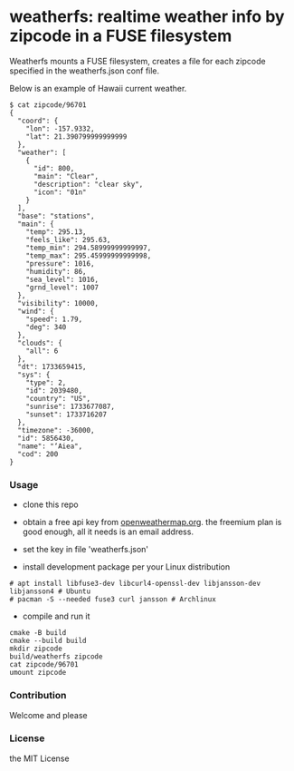 # weatherfs: realtime weather info by zipcode in a FUSE filesystem

Weatherfs mounts a FUSE filesystem, creates a file for each zipcode specified
in the weatherfs.json conf file.

Below is an example of Hawaii current weather.

```
$ cat zipcode/96701
{
  "coord": {
    "lon": -157.9332,
    "lat": 21.390799999999999
  },
  "weather": [
    {
      "id": 800,
      "main": "Clear",
      "description": "clear sky",
      "icon": "01n"
    }
  ],
  "base": "stations",
  "main": {
    "temp": 295.13,
    "feels_like": 295.63,
    "temp_min": 294.58999999999997,
    "temp_max": 295.45999999999998,
    "pressure": 1016,
    "humidity": 86,
    "sea_level": 1016,
    "grnd_level": 1007
  },
  "visibility": 10000,
  "wind": {
    "speed": 1.79,
    "deg": 340
  },
  "clouds": {
    "all": 6
  },
  "dt": 1733659415,
  "sys": {
    "type": 2,
    "id": 2039480,
    "country": "US",
    "sunrise": 1733677087,
    "sunset": 1733716207
  },
  "timezone": -36000,
  "id": 5856430,
  "name": "‘Aiea",
  "cod": 200
}
```

### Usage 
- clone this repo

- obtain a free api key from 
[openweathermap.org](https://openweathermap.org/appid).
the freemium plan is good enough, all it needs is an email address.

- set the key in file 'weatherfs.json'

- install development package per your Linux distribution
```
# apt install libfuse3-dev libcurl4-openssl-dev libjansson-dev libjansson4 # Ubuntu
# pacman -S --needed fuse3 curl jansson # Archlinux
```
- compile and run it
```
cmake -B build
cmake --build build 
mkdir zipcode
build/weatherfs zipcode
cat zipcode/96701
umount zipcode
```

### Contribution
Welcome and please

### License
the MIT License

